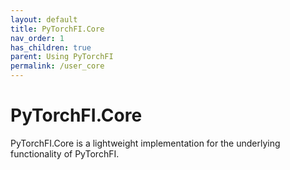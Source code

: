 ```yaml
---
layout: default
title: PyTorchFI.Core
nav_order: 1
has_children: true
parent: Using PyTorchFI
permalink: /user_core
---
```


# PyTorchFI.Core

PyTorchFI.Core is a lightweight implementation for the underlying functionality of PyTorchFI.
